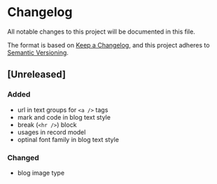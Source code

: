 # Changelog

All notable changes to this project will be documented in this file.

The format is based on [Keep a Changelog](https://keepachangelog.com/en/1.1.0/),
and this project adheres to [Semantic Versioning](https://semver.org/spec/v2.0.0.html).

## [Unreleased]

### Added

-   url in text groups for `<a />` tags
-   mark and code in blog text style
-   break (`<hr />`) block
-   usages in record model
-   optinal font family in blog text style

### Changed

-   blog image type
